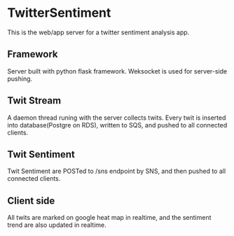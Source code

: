 # TwitterSentiment

This is the web/app server for a twitter sentiment analysis app.

## Framework
Server built with python flask framework. Weksocket is used for server-side
pushing.

## Twit Stream
A daemon thread runing with the server collects twits. Every twit is inserted
into database(Postgre on RDS), written to SQS, and pushed to all connected
clients.

## Twit Sentiment
Twit Sentiment are POSTed to /sns endpoint by SNS, and then pushed to all
connected clients.

## Client side
All twits are marked on google heat map in realtime, and the sentiment trend
are also updated in realtime.

